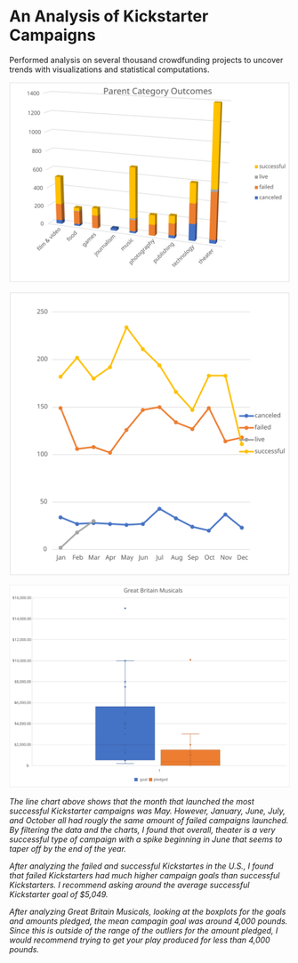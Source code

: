 # An Analysis of Kickstarter Campaigns
Performed analysis on several thousand crowdfunding projects to uncover trends with visualizations and statistical computations. 


![ParentCategoryOutcomes.svg](ParentCategoryOutcomes.svg)

![OutcomesBasedonLaunchDate.svg](OutcomesBasedonLaunchDate.svg)

![GBMusicals.svg](GBMusicals.svg)

*The line chart above shows that the month that launched the most successful Kickstarter campaigns was May. However, January, June, July, and October all had rougly the same amount of failed campaigns launched. By filtering the data and the charts, I found that overall, theater is a very successful type of campaign with a spike beginning in June that seems to taper off by the end of the year.*

*After analyzing the failed and successful Kickstartes in the U.S., I found that failed Kickstarters had much higher campaign goals than successful Kickstarters. I recommend asking around the average successful Kickstarter goal of $5,049.*

*After analyzing Great Britain Musicals, looking at the boxplots for the goals and amounts pledged, the mean campagin goal was around 4,000 pounds. Since this is outside of the range of the outliers for the amount pledged, I would recommend trying to get your play produced for less than 4,000 pounds.*  


